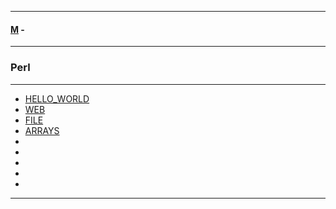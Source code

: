 
---

#### [M](https://github.com/ttltrk/TTT/blob/master/menu.md) -

---

### Perl

---

* [HELLO_WORLD](https://github.com/ttltrk/TTT/blob/master/PL/HW/HW.md)
* [WEB](https://github.com/ttltrk/TTT/blob/master/PL/WEB/WEB.md)
* [FILE](https://github.com/ttltrk/TTT/blob/master/PL/FILE/FILE.md)
* [ARRAYS](https://github.com/ttltrk/TTT/blob/master/PL/ARRAYS/ARRAYS.md)
* []()
* []()
* []()
* []()
* []()

---
